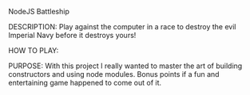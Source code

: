 NodeJS Battleship

DESCRIPTION: Play against the computer in a race to destroy the evil Imperial Navy before it destroys yours!

HOW TO PLAY: 

PURPOSE: With this project I really wanted to master the art of building constructors and using node modules. Bonus points if a fun and entertaining game happened to come out of it. 

